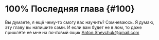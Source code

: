 # 100% Последняя глава {#100}

Вы думаете, я ещё чему-то смогу вас научить? Сомневаюсь. Я думаю, эту главу вы напишите сами. И если вам будет не в лом, то даже пришлёте её мне на почтовый ящик Anton.Shevchuk@gmail.com